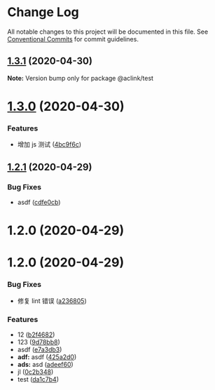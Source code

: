 # Change Log

All notable changes to this project will be documented in this file.
See [Conventional Commits](https://conventionalcommits.org) for commit guidelines.

## [1.3.1](http://10.1.1.217/ruimin.chen/ehome-aclink-utils/compare/@aclink/test@1.3.0...@aclink/test@1.3.1) (2020-04-30)

**Note:** Version bump only for package @aclink/test

# [1.3.0](http://10.1.1.217/ruimin.chen/ehome-aclink-utils/compare/@aclink/test@1.2.1...@aclink/test@1.3.0) (2020-04-30)

### Features

-   增加 js 测试 ([4bc9f6c](http://10.1.1.217/ruimin.chen/ehome-aclink-utils/commits/4bc9f6c431140b21db029c2c27505e1e1b0fdccc))

## [1.2.1](http://10.1.1.217/ruimin.chen/ehome-aclink-utils/compare/@aclink/test@1.2.0...@aclink/test@1.2.1) (2020-04-29)

### Bug Fixes

-   asdf ([cdfe0cb](http://10.1.1.217/ruimin.chen/ehome-aclink-utils/commits/cdfe0cb2222dd40a81baea7999d800348b37c42f))

# 1.2.0 (2020-04-29)

# 1.2.0 (2020-04-29)

### Bug Fixes

-   修复 lint 错误 ([a236805](http://10.1.1.217/ruimin.chen/ehome-aclink-utils/commits/a236805c209f6be85af9c988777c1947121feeb8))

### Features

-   12 ([b2f4682](http://10.1.1.217/ruimin.chen/ehome-aclink-utils/commits/b2f46828d0d1b754d687fccd4023d9665a03cb8f))
-   123 ([9d78bb8](http://10.1.1.217/ruimin.chen/ehome-aclink-utils/commits/9d78bb84188b739861094875a41e08ff14ef0f9c))
-   asdf ([e7a3db3](http://10.1.1.217/ruimin.chen/ehome-aclink-utils/commits/e7a3db35ff90e6255170ed90400110ae59a4e123))
-   **adf:** asdf ([425a2d0](http://10.1.1.217/ruimin.chen/ehome-aclink-utils/commits/425a2d03f0f1e07dc272e753bdf9a79584601f6c))
-   **ads:** asd ([adeef60](http://10.1.1.217/ruimin.chen/ehome-aclink-utils/commits/adeef6087aa14c930d5da393bcdfe84252b131a7))
-   jl ([0c2b348](http://10.1.1.217/ruimin.chen/ehome-aclink-utils/commits/0c2b348e215f75ce1d5561b69ceb459cdba6c521))
-   test ([da1c7b4](http://10.1.1.217/ruimin.chen/ehome-aclink-utils/commits/da1c7b4fa64031439a8ef85936c02e743cea59b5))
